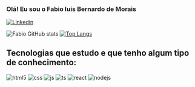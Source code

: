 ### Olá! Eu sou o Fabio luis Bernardo de Morais


[![Linkedin](https://img.shields.io/badge/LinkedIn-0077B5?style=for-the-badge&logo=linkedin&logoColor=white)](https://linkedin.com/in/fabio-luis-bernardo-de-morais-9700b54a)


![Fabio GitHub stats](https://github-readme-stats.vercel.app/api?username=Fabiolb21&show_icons=true&theme=dracula&count_private=true)
[![Top Langs](https://github-readme-stats.vercel.app/api/top-langs/?username=Fabiolb21)](https://github.com/Fabiolb21/github-readme-stats)

## Tecnologias que estudo e que tenho algum tipo de conhecimento:

<div style="display: inline_block">
  <img align="center" alt="html5" src="https://img.shields.io/badge/HTML5-E34F26?style=for-the-badge&logo=html5&logoColor=white" />
  <img align="center" alt="css" src="https://img.shields.io/badge/CSS3-1572B6?style=for-the-badge&logo=css3&logoColor=white" />
  <img align="center" alt="js" src="https://img.shields.io/badge/JavaScript-F7DF1E?style=for-the-badge&logo=javascript&logoColor=black" />
  <img align="center" alt="ts" src="https://img.shields.io/badge/TypeScript-007ACC?style=for-the-badge&logo=typescript&logoColor=white" />
  <img align="center" alt="react" src="https://img.shields.io/badge/React-20232A?style=for-the-badge&logo=react&logoColor=61DAFB" />
  <img align="center" alt="nodejs" src="https://img.shields.io/badge/Node.js-43853D?style=for-the-badge&logo=node.js&logoColor=white" />
</div><br/>


